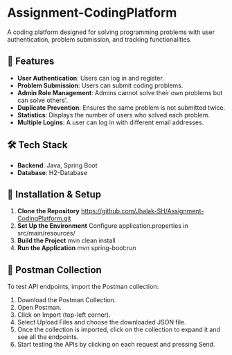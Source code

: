 # Assignment-CodingPlatform
 
A coding platform designed for solving programming problems with user authentication, problem submission, and tracking functionalities.
 
## 🚀 Features
- **User Authentication**: Users can log in and register.
- **Problem Submission**: Users can submit coding problems.
- **Admin Role Management**: Admins cannot solve their own problems but can solve others'.
- **Duplicate Prevention**: Ensures the same problem is not submitted twice.
- **Statistics**: Displays the number of users who solved each problem.
- **Multiple Logins**: A user can log in with different email addresses.
 
## 🛠️ Tech Stack
- **Backend**: Java, Spring Boot
- **Database**: H2-Database
 
## 🔧 Installation & Setup
1. **Clone the Repository**
   https://github.com/Jhalak-SH/Assignment-CodingPlatform.git
2. **Set Up the Environment**
  Configure application.properties in src/main/resources/
3. **Build the Project**
   mvn clean install
4. **Run the Application**
   mvn spring-boot:run

## 📩 Postman Collection
 To test API endpoints, import the Postman collection: 
1. Download the Postman Collection. 
2. Open Postman. 
3. Click on Import (top-left corner). 
4. Select Upload Files and choose the downloaded JSON file. 
5. Once the collection is imported, click on the collection to expand it and see all the endpoints. 
6. Start testing the APIs by clicking on each request and pressing Send.
 
 
